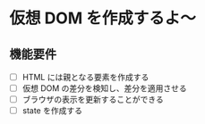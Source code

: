 # 仮想 DOM を作成するよ〜

## 機能要件

- [ ] HTML には親となる要素を作成する
- [ ] 仮想 DOM の差分を検知し、差分を適用させる
- [ ] ブラウザの表示を更新することができる
- [ ] state を作成する
